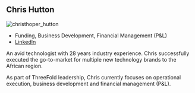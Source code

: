 ## Chris Hutton

![christhoper_hutton](img/christhoper_hutton.png)

- Funding, Business Development, Financial Management (P&L)
- [LinkedIn](https://www.linkedin.com/in/chris-hutton-a3034777/)

An avid technologist with 28 years industry experience. Chris successfully executed the go-to-market for multiple new technology brands to the African region.

As part of ThreeFold leadership, Chris currently focuses on operational execution, business development and financial management (P&L).



